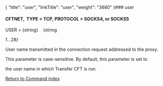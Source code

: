 {
    "title": "user",
    "linkTitle": "user",
    "weight": "3680"
}### <span id="user"></span>user

#### CFTNET,  TYPE = TCP, PROTOCOL = SOCKS4, or SOCKS5

USER = {string}    {string
1...28}

User name transmitted in the connection request addressed to the proxy.
This parameter is case-sensitive. By default, this parameter is set to
the user name in which Transfer CFT is run.

[Return to Command index](../../)

